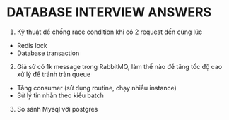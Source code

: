 # DATABASE INTERVIEW ANSWERS
1. Kỹ thuật để chống race condition khi có 2 request đến cùng lúc
- Redis lock
- Database transaction
2. Giả sử có 1k message trong RabbitMQ, làm thế nào để tăng tốc độ cao xử lý để tránh tràn queue
- Tăng consumer (sử dụng routine, chạy nhiều instance)
- Sử lý tin nhắn theo kiểu batch 
3. So sánh Mysql với postgres
